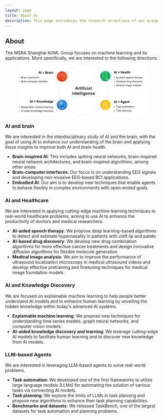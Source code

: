 ```yaml
---
layout: page
title: About Us
description: This page introduces the research directions of our group.
---
```

## About

The MSRA Shanghai AI/ML Group focuses on machine learning and its applications. More specifically, we are interested to the following directions.

<figure>
    <p align="center">
        <img src="/img/overview.png" width="800">
    </p>
</figure>

### AI and brain

We are interested in the interdisciplinary study of AI and the brain, with the goal of using AI to enhance our understanding of the brain and applying these insights to improve both AI and brain health.

- **Brain-inspired AI**: This includes spiking neural networks, brain-inspired neural network architectures, and brain-inspired algorithms, among other areas.
- **Brain-computer interfaces**: Our focus is on understanding EEG signals and developing non-invasive EEG-based BCI applications.
- **Embodied AI**: Our aim is to develop new techniques that enable agents to behave flexibly in complex environments with open-ended goals.

### AI and Healthcare

We are interested in applying cutting-edge machine learning techniques to real-world healthcare problems, aiming to use AI to enhance the productivity of doctors and medical researchers.

- **AI-aided speech therapy**: We propose deep learning-based algorithms to detect and estimate hypernasality in patients with cleft lip and palate.
- **AI-based drug discovery**: We develop new drug combination algorithms for more effective cancer treatments and design innovative diffusion algorithms for flexible molecule generation.
- **Medical image analysis**: We aim to improve the performance of ultrasound localization microscopy in medical ultrasound videos and develop effective pretraining and finetuning techniques for medical image foundation models.

### AI and Knowledge Discovery

We are focused on explainable machine learning to help people better understand AI models and to enhance human learning by unveiling the hidden knowledge within today's advanced AI systems.

- **Explainable machine learning**: We propose new techniques for understanding time series models, graph neural networks, and computer vision models.
- **AI-aided knowledge discovery and learning**: We leverage cutting-edge AI models to facilitate human learning and to discover new knowledge from AI models.

### LLM-based Agents

We are interested in leveraging LLM-based agents to solve real-world problems.

- **Task automation**: We developed one of the first frameworks to utilize large language models (LLMs) for automating the solution of various tasks via connecting AI models.
- **Task planning**: We explore the limits of LLMs in task planning and propose new algorithms to enhance their task planning capabilities.
- **Benchmarks and datasets**: We released TaskBench, one of the largest datasets for task automation and planning problems.
